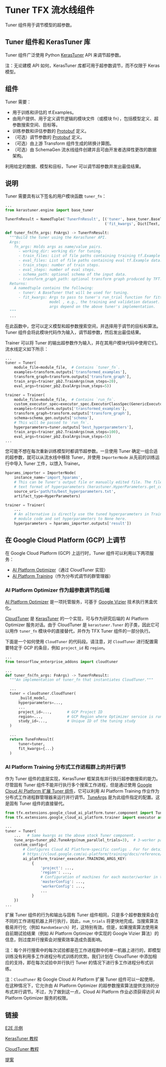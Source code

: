 # Tuner TFX 流水线组件

Tuner 组件用于调节模型的超参数。

## Tuner 组件和 KerasTuner 库

Tuner 组件广泛使用 Python [KerasTuner](https://www.tensorflow.org/tutorials/keras/keras_tuner) API 来调节超参数。

注：无论建模 API 如何，KerasTuner 库都可用于超参数调节，而不仅限于 Keras 模型。

## 组件

Tuner 需要：

- 用于训练和评估的 tf.Examples。
- 由用户提供、用于定义调节逻辑的模块文件（或模块 fn），包括模型定义、超参数搜索空间、目标等。
- 训练参数和评估参数的 [Protobuf](https://developers.google.com/protocol-buffers) 定义。
- （可选）调节参数的 [Protobuf](https://developers.google.com/protocol-buffers) 定义。
- （可选）由上游 Transform 组件生成的转换计算图。
- （可选）由 SchemaGen 流水线组件创建并且可由开发者选择性更改的数据架构。

利用给定的数据、模型和目标，Tuner 可以调节超参数并发出最佳结果。

## 说明

Tuner 需要具有以下签名的用户模块函数 `tuner_fn`：

```python
...
from kerastuner.engine import base_tuner

TunerFnResult = NamedTuple('TunerFnResult', [('tuner', base_tuner.BaseTuner),
                                             ('fit_kwargs', Dict[Text, Any])])

def tuner_fn(fn_args: FnArgs) -> TunerFnResult:
  """Build the tuner using the KerasTuner API.
  Args:
    fn_args: Holds args as name/value pairs.
      - working_dir: working dir for tuning.
      - train_files: List of file paths containing training tf.Example data.
      - eval_files: List of file paths containing eval tf.Example data.
      - train_steps: number of train steps.
      - eval_steps: number of eval steps.
      - schema_path: optional schema of the input data.
      - transform_graph_path: optional transform graph produced by TFT.
  Returns:
    A namedtuple contains the following:
      - tuner: A BaseTuner that will be used for tuning.
      - fit_kwargs: Args to pass to tuner's run_trial function for fitting the
                    model , e.g., the training and validation dataset. Required
                    args depend on the above tuner's implementation.
  """
  ...
```

在此函数中，您可以定义模型和超参数搜索空间，并选择用于调节的目标和算法。Tuner 组件会将此模块代码作为输入，调节超参数，然后发出最佳结果。

Trainer 可以将 Tuner 的输出超参数作为输入，并在其用户模块代码中使用它们。流水线定义如下所示：

```python
...
tuner = Tuner(
    module_file=module_file,  # Contains `tuner_fn`.
    examples=transform.outputs['transformed_examples'],
    transform_graph=transform.outputs['transform_graph'],
    train_args=trainer_pb2.TrainArgs(num_steps=20),
    eval_args=trainer_pb2.EvalArgs(num_steps=5))

trainer = Trainer(
    module_file=module_file,  # Contains `run_fn`.
    custom_executor_spec=executor_spec.ExecutorClassSpec(GenericExecutor),
    examples=transform.outputs['transformed_examples'],
    transform_graph=transform.outputs['transform_graph'],
    schema=schema_gen.outputs['schema'],
    # This will be passed to `run_fn`.
    hyperparameters=tuner.outputs['best_hyperparameters'],
    train_args=trainer_pb2.TrainArgs(num_steps=100),
    eval_args=trainer_pb2.EvalArgs(num_steps=5))
...
```

您可能不想在每次重新训练模型时都调节超参数。一旦使用 Tuner 确定一组合适的超参数，就可以从流水线中移除 Tuner，并使用 `ImporterNode` 从先前的训练运行中导入 Tuner 工件，以馈入 Trainer。

```python
hparams_importer = ImporterNode(
    instance_name='import_hparams',
    # This can be Tuner's output file or manually edited file. The file contains
    # text format of hyperparameters (kerastuner.HyperParameters.get_config())
    source_uri='path/to/best_hyperparameters.txt',
    artifact_type=HyperParameters)

trainer = Trainer(
    ...
    # An alternative is directly use the tuned hyperparameters in Trainer's user
    # module code and set hyperparameters to None here.
    hyperparameters = hparams_importer.outputs['result'])
```

## 在 Google Cloud Platform (GCP) 上调节

在 Google Cloud Platform (GCP) 上运行时，Tuner 组件可以利用以下两项服务：

- [AI Platform Optimizer](https://cloud.google.com/ai-platform/optimizer/docs/overview)（通过 CloudTuner 实现）
- [AI Platform Training](https://cloud.google.com/ai-platform/training/docs)（作为分布式调节的群管理器）

### AI Platform Optimizer 作为超参数调节的后端

[AI Platform Optimizer](https://cloud.google.com/ai-platform/optimizer/docs/overview) 是一项托管服务，可基于 [Google Vizier](https://storage.googleapis.com/pub-tools-public-publication-data/pdf/bcb15507f4b52991a0783013df4222240e942381.pdf) 技术执行黑盒优化。

[CloudTuner](https://github.com/GoogleCloudPlatform/tensorflow-gcp-tools/blob/master/python/tensorflow_enterprise_addons/cloudtuner/cloud_tuner.py) 是 [KerasTuner](https://www.tensorflow.org/tutorials/keras/keras_tuner) 的一个实现，可与作为研究后端的 AI Platform Optimizer 服务对话。由于 CloudTuner 是 `kerastuner.Tuner` 的子类，因此它可以用作 `tuner_fn` 模块中的直接替代，并作为 TFX Tuner 组件的一部分执行。

下面是一个如何使用 `CloudTuner` 的代码段。请注意，对 `CloudTuner` 进行配置需要特定于 GCP 的条目，例如 `project_id` 和 `region`。

```python
...
from tensorflow_enterprise_addons import cloudtuner

...
def tuner_fn(fn_args: FnArgs) -> TunerFnResult:
  """An implementation of tuner_fn that instantiates CloudTuner."""

  ...
  tuner = cloudtuner.CloudTuner(
      _build_model,
      hyperparameters=...,
      ...
      project_id=...,       # GCP Project ID
      region=...,           # GCP Region where Optimizer service is run.
      study_id=...,         # Unique ID of the tuning study
  )

  ...
  return TuneFnResult(
      tuner=tuner,
      fit_kwargs={...}
  )

```

### AI Platform Training 分布式工作进程群上的并行调节

作为 Tuner 组件的底层实现，KerasTuner 框架具有并行执行超参数搜索的能力。尽管固有 Tuner 组件不能并行执行多个搜索工作进程，但是通过使用 [Google Cloud AI Platform 扩展 Tuner 组件](https://github.com/tensorflow/tfx/blob/master/tfx/extensions/google_cloud_ai_platform/tuner/component.py)，它可以利用 AI Platform Training 作业作为分布式工作进程群管理器来运行并行调节。[TuneArgs](https://github.com/tensorflow/tfx/blob/master/tfx/proto/tuner.proto) 是为此组件指定的配置。这是固有 Tuner 组件的直接替代。

```python
from tfx.extensions.google_cloud_ai_platform.tuner.component import Tuner
from tfx.extensions.google_cloud_ai_platform.trainer import executor as ai_platform_trainer_executor

...
tuner = Tuner(
    ...   # Same kwargs as the above stock Tuner component.
    tune_args=tuner_pb2.TuneArgs(num_parallel_trials=3),  # 3-worker parallel
    custom_config={
        # Configures Cloud AI Platform-specific configs . For for details, see
        # https://cloud.google.com/ai-platform/training/docs/reference/rest/v1/projects.jobs#traininginput.
        ai_platform_trainer_executor.TRAINING_ARGS_KEY:
            {
                'project': ...,
                'region': ...,
                # Configuration of machines for each master/worker in the flock.
                'masterConfig': ...,
                'workerConfig': ...,
                ...
            }
    })
...

```

扩展 Tuner 组件的行为和输出与固有 Tuner 组件相同，只是多个超参数搜索会在不同的工作进程机器上并行执行，因此，`num_trials` 将更快地完成。当搜索算法极易并行化（例如 `RandomSearch`）时，这特别有效。但是，如果搜索算法使用来自前期试验结果（例如 AI Platform Optimizer 中实现的 Google Vizier 算法）的信息，则过度并行搜索会对搜索效率造成负面影响。

注：每个并行搜索中的每次试验都是在工作进程群中的单一机器上进行的，即模型训练没有利用多工作进程分布式训练的优势。我们计划在 CloudTuner 中添加相应的支持，即在每次试验中并行执行 Tuner 的情况下进行多工作进程分布式训练。

注：`CloudTuner` 和 Google Cloud AI Platform 扩展 Tuner 组件可以一起使用，在这种情况下，它允许由 AI Platform Optimizer 的超参数搜索算法提供支持的分布式并行调节。不过，为了做到这一点，Cloud AI Platform 作业必须获得访问 AI Platform Optimizer 服务的权限。

## 链接

[E2E 示例](https://github.com/tensorflow/tfx/blob/master/tfx/examples/iris/iris_pipeline_native_keras.py)

[KerasTuner 教程](https://www.tensorflow.org/tutorials/keras/keras_tuner)

[CloudTuner 教程](https://github.com/GoogleCloudPlatform/ai-platform-samples/blob/master/notebooks/samples/optimizer/ai_platform_optimizer_tuner.ipynb)

[提案](https://github.com/tensorflow/community/blob/master/rfcs/20200420-tfx-tuner-component.md)

